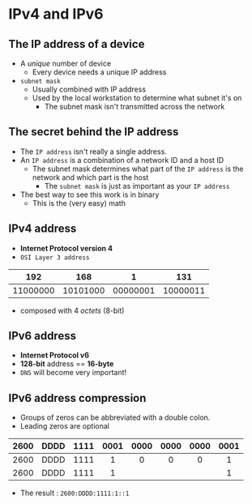 # IPv4 and IPv6

## The IP address of a device
- A *unique* number of device
	- Every device needs a unique IP address
- `subnet mask`
	- Usually combined with IP address
	- Used by the local workstation to determine what subnet it's on
		- The subnet mask isn't transmitted across the network

## The secret behind the IP address
- The `IP address` isn't really a single address.
- An `IP address` is a combination of a network ID and a host ID
	- The subnet mask determines what part of the `IP address` is the network and which part is the host
		- The `subnet mask` is just as important as your `IP address`
- The best way to see this work is in binary
	- This is the (very easy) math

## IPv4 address
- **Internet Protocol version 4**
- `OSI Layer 3 address`

| 192 | 168 | 1 | 131 |
| :-: | :-: | :-: | :-: |
| 11000000 | 10101000 | 00000001 | 10000011 |

- composed with 4 *octets* (8-bit)

## IPv6 address
- **Internet Protocol v6**
- **128-bit** address == **16-byte**
- `DNS` will become very important!

## IPv6 address compression
- Groups of zeros can be abbreviated with a double colon.
- Leading zeros are optional


| 2600 | DDDD | 1111 | 0001 | 0000 | 0000 | 0000 | 0001 |
| :-: | :-: | :-: | :-: |:-: | :-: | :-: | :-: |
| 2600 | DDDD | 1111 | 1 | 0 | 0 | 0 | 1 |
| 2600 | DDDD | 1111 | 1 |  |  |  | 1 |

- The result : `2600:DDDD:1111:1::1`
